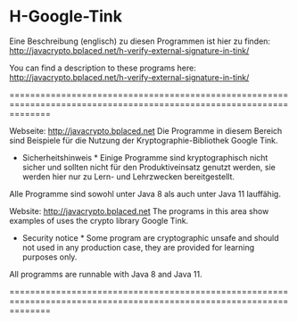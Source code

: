 # H-Google-Tink

Eine Beschreibung (englisch) zu diesen Programmen ist hier zu finden: http://javacrypto.bplaced.net/h-verify-external-signature-in-tink/

You can find a description to these programs here: http://javacrypto.bplaced.net/h-verify-external-signature-in-tink/

====================================================================================================================

Webseite: http://javacrypto.bplaced.net Die Programme in diesem Bereich sind Beispiele für die Nutzung der Kryptographie-Bibliothek Google Tink.

* Sicherheitshinweis * Einige Programme sind kryptographisch nicht sicher und sollten nicht für den Produktiveinsatz genutzt werden, sie werden hier nur zu Lern- und Lehrzwecken bereitgestellt. 

Alle Programme sind sowohl unter Java 8 als auch unter Java 11 lauffähig.

Website: http://javacrypto.bplaced.net The programs in this area show examples of uses the crypto library Google Tink.

* Security notice * Some program are cryptographic unsafe and should not used in any production case, they are provided for learning purposes only. 

All programms are runnable with Java 8 and Java 11.

====================================================================================================================
